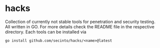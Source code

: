 # hacks
Collection of currently not stable tools for penetration and security testing. All written in GO. 
For more details check the README file in the respective directory. Each tools can be installed via
```
go install github.com/secinto/hacks/<name>@latest
```

